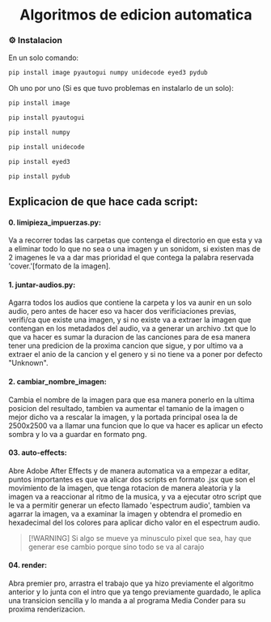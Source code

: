 <div align="center">
  <h1 align="center">Algoritmos de edicion automatica</a></h1>
</div>

<!-- Installation -->
### :gear: Instalacion

En un solo comando: 
```sh
pip install image pyautogui numpy unidecode eyed3 pydub
``` 
  
Oh uno por uno (Si es que tuvo problemas en instalarlo de un solo):
```sh
pip install image
```
```sh
pip install pyautogui
```
```sh
pip install numpy
```
```sh
pip install unidecode
```
```sh
pip install eyed3
```
```sh
pip install pydub
```

<!-- TENGO QUE DEJAR PASO A PASO QUE TIENE QUE HACER! -->
## Explicacion de que hace cada script: 

#### 0. limipieza_impuerzas.py:
Va a recorrer todas las carpetas que contenga el directorio en que esta y va a eliminar todo lo que no sea o una imagen y un sonidom, si existen mas de 2 imagenes le va a dar mas prioridad el que contega la palabra reservada 'cover.'[formato de la imagen].

#### 1. juntar-audios.py:
Agarra todos los audios que contiene la carpeta y los va aunir en un solo audio, pero antes de hacer eso va hacer dos verificiaciones previas, verifi/ca que existe una imagen, y si no existe va a extraer la imagen que contengan en los metadados del audio, va a generar un archivo .txt que lo que va hacer es sumar la duracion de las canciones para de esa manera tener una predicion de la proxima cancion que sigue, y por ultimo va a extraer el anio de la cancion y el genero y si no tiene va a poner por defecto "Unknown".

#### 2. cambiar_nombre_imagen:
Cambia el nombre de la imagen para que esa manera ponerlo en la ultima posicion del resultado, tambien va aumentar el tamanio de la imagen o mejor dicho va a rescalar la imagen, y la portada principal osea la de 2500x2500 va a llamar una funcion que lo que va hacer es aplicar un efecto sombra y lo va a guardar en formato png.

#### 03. auto-effects:
Abre Adobe After Effects y de manera automatica va a empezar a editar, puntos importantes es que va alicar dos scripts en formato .jsx que son el movimiento de la imagen, que tenga rotacion de manera aleatoria y la imagen va a reaccionar al ritmo de la musica, y va a ejecutar otro script que le va a permitir generar un efecto llamado 'espectrum audio', tambien va agarrar la imagen, va a examinar la imagen y obtendra el promedio en hexadecimal del los colores para aplicar dicho valor en el espectrum audio.
>
> [!WARNING] 
> Si algo se mueve ya minusculo pixel que sea, hay que generar ese cambio porque sino todo se va al carajo
>

#### 04. render:
Abra premier pro, arrastra el trabajo que ya hizo previamente el algoritmo anterior y lo junta con el intro que ya tengo previamente guardado, le aplica una transicion sencilla y lo manda a al programa Media Conder para su proxima renderizacion.